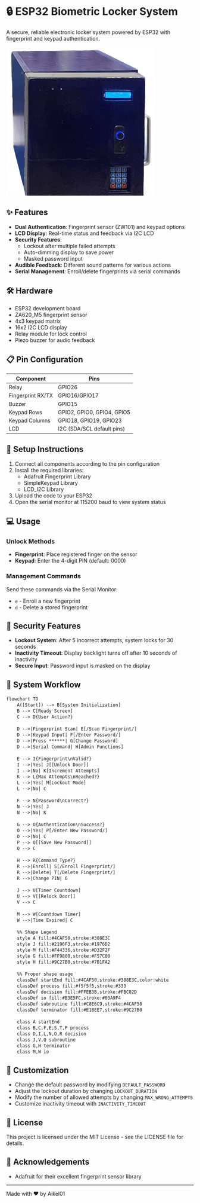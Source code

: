 # 🔒 ESP32 Biometric Locker System

A secure, reliable electronic locker system powered by ESP32 with fingerprint and keypad authentication.

![Locker System](https://raw.githubusercontent.com/AikeL01/ESP32-Fingerprint-Keypad-Locker/refs/heads/main/preview.png)

## ✨ Features

- **Dual Authentication**: Fingerprint sensor (ZW101) and keypad options
- **LCD Display**: Real-time status and feedback via I2C LCD
- **Security Features**: 
  - Lockout after multiple failed attempts
  - Auto-dimming display to save power
  - Masked password input
- **Audible Feedback**: Different sound patterns for various actions
- **Serial Management**: Enroll/delete fingerprints via serial commands

## 🛠️ Hardware

- ESP32 development board
- ZA620_M5 fingerprint sensor
- 4x3 keypad matrix
- 16x2 I2C LCD display
- Relay module for lock control
- Piezo buzzer for audio feedback

## 📋 Pin Configuration

| Component | Pins |
|-----------|------|
| Relay | GPIO26 |
| Fingerprint RX/TX | GPIO16/GPIO17 |
| Buzzer | GPIO15 |
| Keypad Rows | GPIO2, GPIO0, GPIO4, GPIO5 |
| Keypad Columns | GPIO18, GPIO19, GPIO23 |
| LCD | I2C (SDA/SCL default pins) |

## 🚀 Setup Instructions

1. Connect all components according to the pin configuration
2. Install the required libraries:
   - Adafruit Fingerprint Library
   - SimpleKeypad Library
   - LCD_I2C Library
3. Upload the code to your ESP32
4. Open the serial monitor at 115200 baud to view system status

## 💻 Usage

### Unlock Methods

- **Fingerprint**: Place registered finger on the sensor
- **Keypad**: Enter the 4-digit PIN (default: 0000)

### Management Commands

Send these commands via the Serial Monitor:

- `e` - Enroll a new fingerprint
- `d` - Delete a stored fingerprint

## 🔐 Security Features

- **Lockout System**: After 5 incorrect attempts, system locks for 30 seconds
- **Inactivity Timeout**: Display backlight turns off after 10 seconds of inactivity
- **Secure Input**: Password input is masked on the display

## 🧩 System Workflow

```mermaid
flowchart TD
    A([Start]) --> B[System Initialization]
    B --> C[Ready Screen]
    C --> D{User Action?}
    
    D -->|Fingerprint Scan| E[/Scan Fingerprint/]
    D -->|Keypad Input| F[/Enter Password/]
    D -->|Press ******| G[Change Password]
    D -->|Serial Command| H[Admin Functions]
    
    E --> I{Fingerprint\nValid?}
    I -->|Yes| J[[Unlock Door]]
    I -->|No| K[Increment Attempts]
    K --> L{Max Attempts\nReached?}
    L -->|Yes| M[Lockout Mode]
    L -->|No| C
    
    F --> N{Password\nCorrect?}
    N -->|Yes| J
    N -->|No| K
    
    G --> O{Authentication\nSuccess?}
    O -->|Yes| P[/Enter New Password/]
    O -->|No| C
    P --> Q[[Save New Password]]
    Q --> C
    
    H --> R{Command Type?}
    R -->|Enroll| S[/Enroll Fingerprint/]
    R -->|Delete| T[/Delete Fingerprint/]
    R -->|Change PIN| G
    
    J --> U[Timer Countdown]
    U --> V[[Relock Door]]
    V --> C
    
    M --> W[Countdown Timer]
    W -->|Time Expired| C
    
    %% Shape Legend
    style A fill:#4CAF50,stroke:#388E3C
    style J fill:#2196F3,stroke:#1976D2
    style M fill:#F44336,stroke:#D32F2F
    style G fill:#FF9800,stroke:#F57C00
    style H fill:#9C27B0,stroke:#7B1FA2
    
    %% Proper shape usage
    classDef startEnd fill:#4CAF50,stroke:#388E3C,color:white
    classDef process fill:#f5f5f5,stroke:#333
    classDef decision fill:#FFEB3B,stroke:#FBC02D
    classDef io fill:#B3E5FC,stroke:#03A9F4
    classDef subroutine fill:#C8E6C9,stroke:#4CAF50
    classDef terminator fill:#E1BEE7,stroke:#9C27B0
    
    class A startEnd
    class B,C,F,E,S,T,P process
    class D,I,L,N,O,R decision
    class J,V,Q subroutine
    class G,H terminator
    class M,W io
```

## 📝 Customization

- Change the default password by modifying `DEFAULT_PASSWORD`
- Adjust the lockout duration by changing `LOCKOUT_DURATION`
- Modify the number of allowed attempts by changing `MAX_WRONG_ATTEMPTS`
- Customize inactivity timeout with `INACTIVITY_TIMEOUT`

## 📜 License

This project is licensed under the MIT License - see the LICENSE file for details.

## 🙏 Acknowledgements

- Adafruit for their excellent fingerprint sensor library

---

Made with ❤️ by Aikel01
